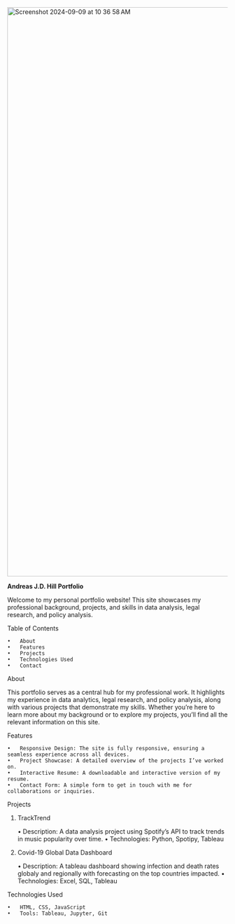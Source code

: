 
<img width="1300" alt="Screenshot 2024-09-09 at 10 36 58 AM" src="https://github.com/user-attachments/assets/3208c2d0-de6c-47b3-97d7-232e405fa749">

**Andreas J.D. Hill Portfolio**

Welcome to my personal portfolio website! This site showcases my professional background, projects, and skills in data analysis, legal research, and policy analysis.

Table of Contents

	•	About
	•	Features
	•	Projects
	•	Technologies Used
	•	Contact

About

This portfolio serves as a central hub for my professional work. It highlights my experience in data analytics, legal research, and policy analysis, along with various projects that demonstrate my skills. Whether you’re here to learn more about my background or to explore my projects, you’ll find all the relevant information on this site.

Features

	•	Responsive Design: The site is fully responsive, ensuring a seamless experience across all devices.
	•	Project Showcase: A detailed overview of the projects I’ve worked on.
	•	Interactive Resume: A downloadable and interactive version of my resume.
	•	Contact Form: A simple form to get in touch with me for collaborations or inquiries.

Projects

1. TrackTrend

	•	Description: A data analysis project using Spotify’s API to track trends in music popularity over time.
	•	Technologies: Python, Spotipy, Tableau

2. Covid-19 Global Data Dashboard

	•	Description: A tableau dashboard showing infection and death rates globaly and regionally with forecasting on the top countries impacted.
	•	Technologies: Excel, SQL, Tableau


Technologies Used

	•	HTML, CSS, JavaScript
	•	Tools: Tableau, Jupyter, Git

